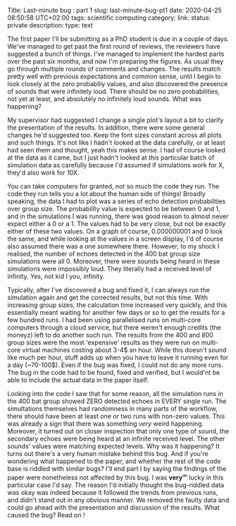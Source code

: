 Title: Last-minute bug : part 1
slug: last-minute-bug-pt1
date: 2020-04-25 08:50:58 UTC+02:00
tags: scientific computing
category: 
link: 
status: private
description: 
type: text

The first paper I'll be  submitting as a PhD student  is due in a couple of days.
 We've managed to get past the first round of reviews, the reviewers have suggested a bunch of 
things. I've managed to implement the hardest parts over the past six months,
 and now I'm preparing the figures. As usual they go through multiple rounds 
of comments and changes. The results match pretty well with previous expectations
and common sense, until I begin to look closely at the zero probabiliy values, and also discovered
the presence of sounds that were infinitely loud. There should be *no* zero probabilities, not yet at least, and absolutely no infinitely loud sounds.
What was happening?<!--TEASER END-->

My supervisor had suggested I change a single plot's layout a bit to clarify the 
presentation of the results. In addition, there were some general changes 
he'd suggested too. Keep the font sizes constant across all plots and such things. 
It's not like I hadn't looked at the data carefully, or at least had seen them 
and thought, yeah this makes sense. I had of course looked at the data as it came, but I just hadn't looked
at *this* particular batch of simulation data as carefully because I'd assumed if simulations work for X, they'd also work for 10X. 

You can take computers for granted, not so much the code they run. The code they
run tells you a lot about the human side of things! Broadly speaking, the data I had 
to plot was a series of echo detection probabilities over group size. The 
probability value is expected to be between 0 and 1, and in the simulations 
I was running, there was good reason to almost never expect either a 0 or a 1.
The values had to be very close, but not be exactly either of these two values. 
On a graph of course, 0.000000001 and 0 look the same, and while looking at the
values in a screen display, I'd of course also assumed there was a one somewhere
there. However, to my shock I realised, the number of echoes detected in the 400 bat group size simulations
were all 0. Moreover, there were sounds being heard in these simulations were impossibly loud. They literally
had a received level of infinity. Yes, not kid I you, infinity.

Typically, after I've discovered a bug and fixed it, I can always run the simulation 
again and get the corrected results, but not this time. With increasing group  sizes, 
the calculation time increased very quickly, and this essentially meant waiting for 
another few days or so to get the results for a few hundred runs. I had been using parallelised runs on 
multi-core computers through a cloud service, but there weren't enough credits (the moneyz) left
to do another such run. The results from the 400 and 800 group sizes were the most 'expensive' results as
they were run on multi-core virtual machines costing about 3-4$ an hour. While this doesn't 
sound like much per hour, stuff adds up when you have to leave it running even for a day (~70-100$).
Even if the bug was fixed, I could not do any more runs. The bug in the code had to be found, fixed and verified, but
I would'nt be able to include the actual data in the paper itself.

Looking into the code I saw that for some reason, all the simulation runs
in the 400 bat group showed ZERO detected echoes in EVERY single run. The simultations themselves
had randomness in many parts of the workflow, there should have been at least one or two runs with non-zero values. This
was already a sign that there was something *very* weird happening. Moreover, it turned out on closer inspection that 
only one type of sound, the secondary echoes were being heard at an infinite received level. The other sounds' values
were matching expected levels. Why was it happening? It turns out there's
a very human mistake behind this bug. And if you're wondering what happened
to the paper, and whether the rest of the code base is riddled with similar
bugs? I'll end part I by saying the findings of the paper were nonetheless 
not affected by this bug. I was __very__$^\infty$ lucky in this particular
case I'd say. The reason I'd initially thought the bug-riddled data was okay 
was indeed because it followed the trends from previous runs, and didn't stand out
in any obvious manner. We removed the faulty data and could go ahead with the presentation
and discussion of the results. What caused the bug? Read on !
